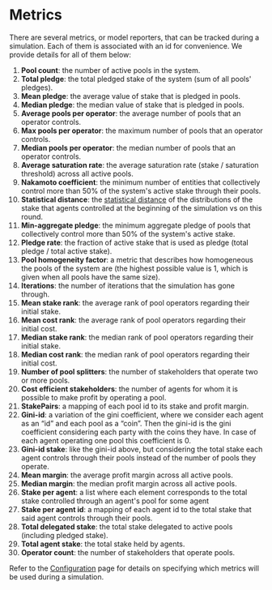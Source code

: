 # Metrics

There are several metrics, or model reporters, that can be tracked during a simulation. Each of them is associated with 
an id for convenience. We provide details for all of them below:

1. **Pool count**: the number of active pools in the system.
2. **Total pledge**: the total pledged stake of the system (sum of all pools' pledges).
3. **Mean pledge**: the average value of stake that is pledged in pools.
4. **Median pledge**: the median value of stake that is pledged in pools.
5. **Average pools per operator**: the average number of pools that an operator controls.
6. **Max pools per operator**: the maximum number of pools that an operator controls.
7. **Median pools per operator**: the median number of pools that an operator controls.
8. **Average saturation rate**: the average saturation rate (stake / saturation threshold) across all active pools.
9. **Nakamoto coefficient**: the minimum number of entities that collectively control more than 50% of the system's 
     active stake through their pools.
10. **Statistical distance**: the [statistical distance](https://en.wikipedia.org/wiki/Statistical_distance) of the 
    distributions of the stake that agents controlled at the beginning of the simulation vs on this round.
11. **Min-aggregate pledge**: the minimum aggregate pledge of pools that collectively control more than 50% of the 
    system's active stake.
12. **Pledge rate**: the fraction of active stake that is used as pledge (total pledge / total active stake).
13. **Pool homogeneity factor**: a metric that describes how homogeneous the pools of the system are (the highest 
    possible value is 1, which is given when all pools have the same size).
14. **Iterations**: the number of iterations that the simulation has gone through.
15. **Mean stake rank**: the average rank of pool operators regarding their initial stake.
16. **Mean cost rank**: the average rank of pool operators regarding their initial cost.
17. **Median stake rank**: the median rank of pool operators regarding their initial stake.
18. **Median cost rank**: the median rank of pool operators regarding their initial cost.
19. **Number of pool splitters**: the number of stakeholders that operate two or more pools.
20. **Cost efficient stakeholders**: the number of agents for whom it is possible to make profit by operating a pool.
21. **StakePairs**: a mapping of each pool id to its stake and profit margin.
22. **Gini-id**: a variation of the gini coefficient, where we consider each agent as an “id” and each pool as a “coin”. 
    Then the gini-id is the gini coefficient considering each party with the coins they have.  In case of each agent 
    operating one pool this coefficient is 0.
23. **Gini-id stake**: like the gini-id above, but considering the total stake each agent controls through their pools 
    instead of the number of pools they operate.
24. **Mean margin**: the average profit margin across all active pools.
25. **Median margin**: the median profit margin across all active pools.
26. **Stake per agent**: a list where each element corresponds to the total stake controlled through an agent's pool for 
    some agent
27. **Stake per agent id**: a mapping of each agent id to the total stake that said agent controls through their pools.
28. **Total delegated stake**: the total stake delegated to active pools (including pledged stake).
29. **Total agent stake**: the total stake held by agents.
30. **Operator count**: the number of stakeholders that operate pools.

Refer to the [Configuration](configuration.md) page for details on specifying which metrics will be used during a 
simulation.